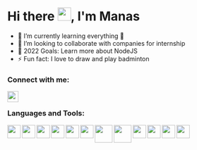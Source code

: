 
# Hi there <img src="https://media.giphy.com/media/hvRJCLFzcasrR4ia7z/giphy.gif" width="30px">, I'm Manas

- 🌱 I’m currently learning everything 🤣
- 👯 I’m looking to collaborate with companies for internship
- 🥅 2022 Goals: Learn more about NodeJS
- ⚡ Fun fact: I love to draw and play badminton

### Connect with me:

<a href="https://www.linkedin.com/in/manas-purohit-217560220/"><img align="left" src="https://user-images.githubusercontent.com/72591998/148229773-ad8d4415-7433-4d9a-a243-5c82f5733ebd.png" width="25px" /></a>

<br/>

### Languages and Tools:

<img align="left" src="https://user-images.githubusercontent.com/72591998/148240552-4f4a2579-73c1-4c77-a0af-4da9a8f56ea6.png" width="30px"/>
<img align="left" src="https://user-images.githubusercontent.com/72591998/148240634-2d78274f-596e-4c6a-843a-ec42ef8fef3a.png" width="30px"/>
<img align="left" src="https://user-images.githubusercontent.com/72591998/148240686-6bd2a305-6e7a-495d-ac8a-035749dc7ffb.png" width="30px"/>
<img align="left" src="https://user-images.githubusercontent.com/72591998/148240853-df2f4bc6-8ae4-4ee5-9fa7-6e03584a3573.png" width="30px"/>
<img align="left" src="https://user-images.githubusercontent.com/72591998/148240890-a2f95f14-000e-4149-9ccc-6fac07eb3dda.png" width="30px"/>
<img align="left" src="https://user-images.githubusercontent.com/72591998/148240894-012dcf0b-dacc-4b89-920f-849e7eed66fb.png" width="30px"/>
<img align="left" src="https://user-images.githubusercontent.com/72591998/148240913-5c6e2f88-7095-4672-9d0d-04670ec7e236.png" width="40px"/>
<img align="left" src="https://user-images.githubusercontent.com/72591998/148240923-1acf2abe-ed9f-4fb8-b76f-6192bf78cd4a.png" width="40px"/>
<img align="left" src="https://user-images.githubusercontent.com/72591998/148240936-056f7881-7055-4db2-9b60-b6e03ba2e0d8.png" width="30px"/>
<img align="left" src="https://user-images.githubusercontent.com/72591998/148240962-61381785-8257-4302-a9d9-0df21c84eab1.png" width="30px"/>
<img align="left" src="https://user-images.githubusercontent.com/72591998/148240975-026db7c5-87cc-421b-9961-6bb65c72dc37.png" width="30px"/>
<img align="left" src="https://user-images.githubusercontent.com/72591998/148246394-326de840-aaf1-4aef-9129-e6ea7348f025.png" width="30px"/>

<br />
<br />

[website]: https://codeSTACKr.com